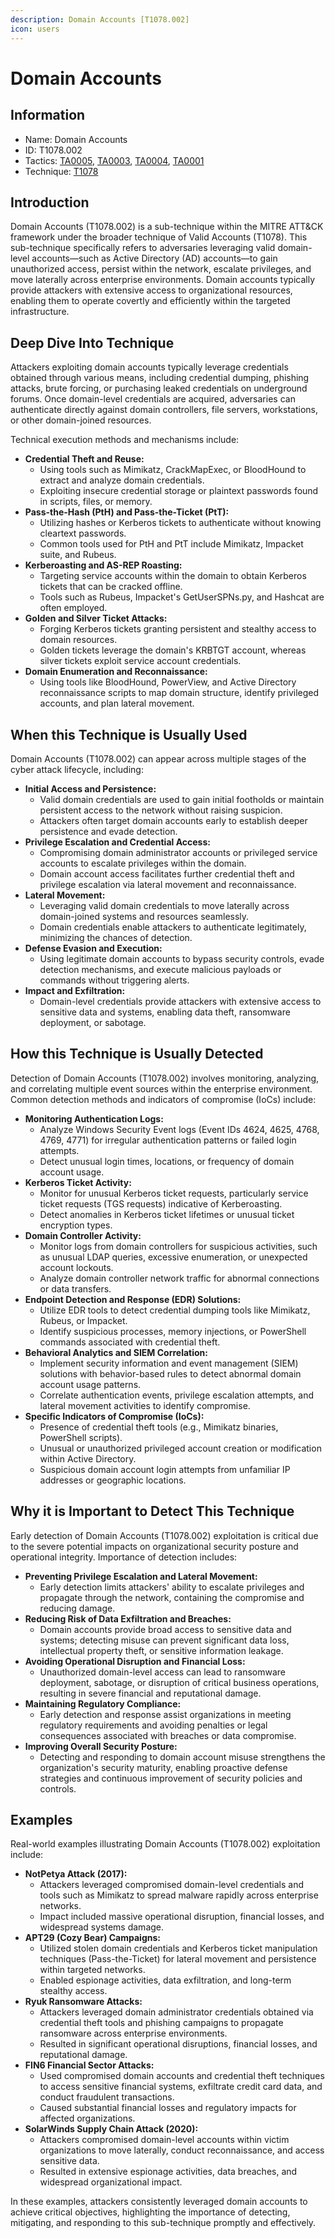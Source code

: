 ```yaml
---
description: Domain Accounts [T1078.002]
icon: users
---
```


# Domain Accounts

## Information

* Name: Domain Accounts
* ID: T1078.002
* Tactics: [TA0005](../../ta0005/), [TA0003](../), [TA0004](../../ta0004/), [TA0001](../../ta0001/)
* Technique: [T1078](./)

## Introduction

Domain Accounts (T1078.002) is a sub-technique within the MITRE ATT\&CK framework under the broader technique of Valid Accounts (T1078). This sub-technique specifically refers to adversaries leveraging valid domain-level accounts—such as Active Directory (AD) accounts—to gain unauthorized access, persist within the network, escalate privileges, and move laterally across enterprise environments. Domain accounts typically provide attackers with extensive access to organizational resources, enabling them to operate covertly and efficiently within the targeted infrastructure.

## Deep Dive Into Technique

Attackers exploiting domain accounts typically leverage credentials obtained through various means, including credential dumping, phishing attacks, brute forcing, or purchasing leaked credentials on underground forums. Once domain-level credentials are acquired, adversaries can authenticate directly against domain controllers, file servers, workstations, or other domain-joined resources.

Technical execution methods and mechanisms include:

* **Credential Theft and Reuse:**
  * Using tools such as Mimikatz, CrackMapExec, or BloodHound to extract and analyze domain credentials.
  * Exploiting insecure credential storage or plaintext passwords found in scripts, files, or memory.
* **Pass-the-Hash (PtH) and Pass-the-Ticket (PtT):**
  * Utilizing hashes or Kerberos tickets to authenticate without knowing cleartext passwords.
  * Common tools used for PtH and PtT include Mimikatz, Impacket suite, and Rubeus.
* **Kerberoasting and AS-REP Roasting:**
  * Targeting service accounts within the domain to obtain Kerberos tickets that can be cracked offline.
  * Tools such as Rubeus, Impacket's GetUserSPNs.py, and Hashcat are often employed.
* **Golden and Silver Ticket Attacks:**
  * Forging Kerberos tickets granting persistent and stealthy access to domain resources.
  * Golden tickets leverage the domain's KRBTGT account, whereas silver tickets exploit service account credentials.
* **Domain Enumeration and Reconnaissance:**
  * Using tools like BloodHound, PowerView, and Active Directory reconnaissance scripts to map domain structure, identify privileged accounts, and plan lateral movement.

## When this Technique is Usually Used

Domain Accounts (T1078.002) can appear across multiple stages of the cyber attack lifecycle, including:

* **Initial Access and Persistence:**
  * Valid domain credentials are used to gain initial footholds or maintain persistent access to the network without raising suspicion.
  * Attackers often target domain accounts early to establish deeper persistence and evade detection.
* **Privilege Escalation and Credential Access:**
  * Compromising domain administrator accounts or privileged service accounts to escalate privileges within the domain.
  * Domain account access facilitates further credential theft and privilege escalation via lateral movement and reconnaissance.
* **Lateral Movement:**
  * Leveraging valid domain credentials to move laterally across domain-joined systems and resources seamlessly.
  * Domain credentials enable attackers to authenticate legitimately, minimizing the chances of detection.
* **Defense Evasion and Execution:**
  * Using legitimate domain accounts to bypass security controls, evade detection mechanisms, and execute malicious payloads or commands without triggering alerts.
* **Impact and Exfiltration:**
  * Domain-level credentials provide attackers with extensive access to sensitive data and systems, enabling data theft, ransomware deployment, or sabotage.

## How this Technique is Usually Detected

Detection of Domain Accounts (T1078.002) involves monitoring, analyzing, and correlating multiple event sources within the enterprise environment. Common detection methods and indicators of compromise (IoCs) include:

* **Monitoring Authentication Logs:**
  * Analyze Windows Security Event logs (Event IDs 4624, 4625, 4768, 4769, 4771) for irregular authentication patterns or failed login attempts.
  * Detect unusual login times, locations, or frequency of domain account usage.
* **Kerberos Ticket Activity:**
  * Monitor for unusual Kerberos ticket requests, particularly service ticket requests (TGS requests) indicative of Kerberoasting.
  * Detect anomalies in Kerberos ticket lifetimes or unusual ticket encryption types.
* **Domain Controller Activity:**
  * Monitor logs from domain controllers for suspicious activities, such as unusual LDAP queries, excessive enumeration, or unexpected account lockouts.
  * Analyze domain controller network traffic for abnormal connections or data transfers.
* **Endpoint Detection and Response (EDR) Solutions:**
  * Utilize EDR tools to detect credential dumping tools like Mimikatz, Rubeus, or Impacket.
  * Identify suspicious processes, memory injections, or PowerShell commands associated with credential theft.
* **Behavioral Analytics and SIEM Correlation:**
  * Implement security information and event management (SIEM) solutions with behavior-based rules to detect abnormal domain account usage patterns.
  * Correlate authentication events, privilege escalation attempts, and lateral movement activities to identify compromise.
* **Specific Indicators of Compromise (IoCs):**
  * Presence of credential theft tools (e.g., Mimikatz binaries, PowerShell scripts).
  * Unusual or unauthorized privileged account creation or modification within Active Directory.
  * Suspicious domain account login attempts from unfamiliar IP addresses or geographic locations.

## Why it is Important to Detect This Technique

Early detection of Domain Accounts (T1078.002) exploitation is critical due to the severe potential impacts on organizational security posture and operational integrity. Importance of detection includes:

* **Preventing Privilege Escalation and Lateral Movement:**
  * Early detection limits attackers' ability to escalate privileges and propagate through the network, containing the compromise and reducing damage.
* **Reducing Risk of Data Exfiltration and Breaches:**
  * Domain accounts provide broad access to sensitive data and systems; detecting misuse can prevent significant data loss, intellectual property theft, or sensitive information leakage.
* **Avoiding Operational Disruption and Financial Loss:**
  * Unauthorized domain-level access can lead to ransomware deployment, sabotage, or disruption of critical business operations, resulting in severe financial and reputational damage.
* **Maintaining Regulatory Compliance:**
  * Early detection and response assist organizations in meeting regulatory requirements and avoiding penalties or legal consequences associated with breaches or data compromise.
* **Improving Overall Security Posture:**
  * Detecting and responding to domain account misuse strengthens the organization's security maturity, enabling proactive defense strategies and continuous improvement of security policies and controls.

## Examples

Real-world examples illustrating Domain Accounts (T1078.002) exploitation include:

* **NotPetya Attack (2017):**
  * Attackers leveraged compromised domain-level credentials and tools such as Mimikatz to spread malware rapidly across enterprise networks.
  * Impact included massive operational disruption, financial losses, and widespread systems damage.
* **APT29 (Cozy Bear) Campaigns:**
  * Utilized stolen domain credentials and Kerberos ticket manipulation techniques (Pass-the-Ticket) for lateral movement and persistence within targeted networks.
  * Enabled espionage activities, data exfiltration, and long-term stealthy access.
* **Ryuk Ransomware Attacks:**
  * Attackers leveraged domain administrator credentials obtained via credential theft tools and phishing campaigns to propagate ransomware across enterprise environments.
  * Resulted in significant operational disruptions, financial losses, and reputational damage.
* **FIN6 Financial Sector Attacks:**
  * Used compromised domain accounts and credential theft techniques to access sensitive financial systems, exfiltrate credit card data, and conduct fraudulent transactions.
  * Caused substantial financial losses and regulatory impacts for affected organizations.
* **SolarWinds Supply Chain Attack (2020):**
  * Attackers compromised domain-level accounts within victim organizations to move laterally, conduct reconnaissance, and access sensitive data.
  * Resulted in extensive espionage activities, data breaches, and widespread organizational impact.

In these examples, attackers consistently leveraged domain accounts to achieve critical objectives, highlighting the importance of detecting, mitigating, and responding to this sub-technique promptly and effectively.
